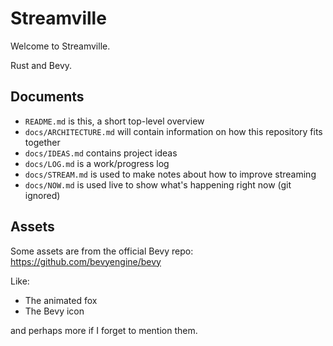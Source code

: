 # Streamville

Welcome to Streamville.

Rust and Bevy.

## Documents

- `README.md` is this, a short top-level overview
- `docs/ARCHITECTURE.md` will contain information on how this repository fits together
- `docs/IDEAS.md` contains project ideas
- `docs/LOG.md` is a work/progress log
- `docs/STREAM.md` is used to make notes about how to improve streaming
- `docs/NOW.md` is used live to show what's happening right now (git ignored)

## Assets

Some assets are from the official Bevy repo: https://github.com/bevyengine/bevy

Like:

- The animated fox
- The Bevy icon

and perhaps more if I forget to mention them.
